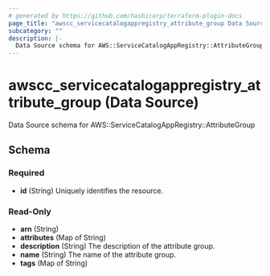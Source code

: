 ```yaml
---
# generated by https://github.com/hashicorp/terraform-plugin-docs
page_title: "awscc_servicecatalogappregistry_attribute_group Data Source - terraform-provider-awscc"
subcategory: ""
description: |-
  Data Source schema for AWS::ServiceCatalogAppRegistry::AttributeGroup
---
```


# awscc_servicecatalogappregistry_attribute_group (Data Source)

Data Source schema for AWS::ServiceCatalogAppRegistry::AttributeGroup



<!-- schema generated by tfplugindocs -->
## Schema

### Required

- **id** (String) Uniquely identifies the resource.

### Read-Only

- **arn** (String)
- **attributes** (Map of String)
- **description** (String) The description of the attribute group.
- **name** (String) The name of the attribute group.
- **tags** (Map of String)


